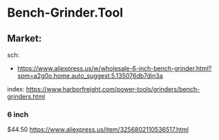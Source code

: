 # Bench-Grinder.Tool
## Market:
sch:
- https://www.aliexpress.us/w/wholesale-6-inch-bench-grinder.html?spm=a2g0o.home.auto_suggest.5.135076db7din3a

index: https://www.harborfreight.com/power-tools/grinders/bench-grinders.html

### 6 inch
$44.50  https://www.aliexpress.us/item/3256802110536517.html
